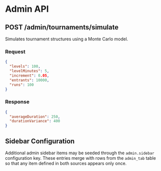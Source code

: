 # Admin API

## POST /admin/tournaments/simulate

Simulates tournament structures using a Monte Carlo model.

### Request

```json
{
  "levels": 100,
  "levelMinutes": 5,
  "increment": 0.05,
  "entrants": 10000,
  "runs": 100
}
```

### Response

```json
{
  "averageDuration": 250,
  "durationVariance": 400
}
```

## Sidebar Configuration

Additional admin sidebar items may be seeded through the `admin.sidebar` configuration key. These entries merge with rows from the `admin_tab` table so that any item defined in both sources appears only once.
